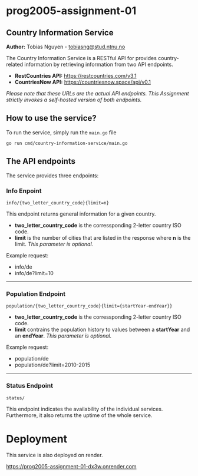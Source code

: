# prog2005-assignment-01

## Country Information Service
**Author:** Tobias Nguyen - tobiasng@stud.ntnu.no

The Country Information Service is a RESTful API for provides country-related information by retrieving information from two API endpoints.
- **RestCountries API:** https://restcountries.com/v3.1
- **CountriesNow API:** https://countriesnow.space/api/v0.1

*Please note that these URLs are the actual API endpoints.*
*This Assignment strictly invokes a self-hosted version of both endpoints.*

## How to use the service?
To run the service, simply run the `main.go` file

`go run cmd/country-information-service/main.go `

## The API endpoints
The service provides three endpoints:

### Info Enpoint
`info/{two_letter_country_code}{limit=n}`

This endpoint returns general information for a given country.
- **two_letter_country_code** is the corressponding 2-letter country ISO code.
- **limit** is the number of cities that are listed in the response where **n** is the limit.
*This parameter is optional.*

Example request:
- info/de
- info/de?limit=10
---
### Population Endpoint
`population/{two_letter_country_code}{limit={startYear-endYear}}`
- **two_letter_country_code** is the corressponding 2-letter country ISO code.
- **limit** contrains the population history to values between a **startYear** and an **endYear**.
*This parameter is optional.*

Example request:
- population/de
- population/de?limit=2010-2015
---
### Status Endpoint
`status/`

This endpoint indicates the availability of the individual services. Furthermore, it also returns the uptime of the whole service.

# Deployment
This service is also deployed on render.

https://prog2005-assignment-01-dx3w.onrender.com